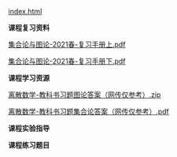 <!-- tabs:start -->
[index.html](https://gh.hitcs.cc/https://raw.githubusercontent.com/HIT-OpenCS/CS_Courses/main/公共课程/集合论与图论/index.html)

**课程复习资料**

[集合论与图论-2021春-复习手册上.pdf](https://gh.hitcs.cc/https://raw.githubusercontent.com/HIT-OpenCS/CS_Courses/main/公共课程/集合论与图论/课程复习资料/集合论与图论-2021春-复习手册上.pdf)

[集合论与图论-2021春-复习手册下.pdf](https://gh.hitcs.cc/https://raw.githubusercontent.com/HIT-OpenCS/CS_Courses/main/公共课程/集合论与图论/课程复习资料/集合论与图论-2021春-复习手册下.pdf)

**课程学习资源**

[离散数学-教科书习题图论答案（网传仅参考）.zip](https://gh.hitcs.cc/https://raw.githubusercontent.com/HIT-OpenCS/CS_Courses/main/公共课程/集合论与图论/课程学习资源/离散数学-教科书习题图论答案（网传仅参考）.zip)

[离散数学-教科书习题集合论答案（网传仅参考）.pdf](https://gh.hitcs.cc/https://raw.githubusercontent.com/HIT-OpenCS/CS_Courses/main/公共课程/集合论与图论/课程学习资源/离散数学-教科书习题集合论答案（网传仅参考）.pdf)

**课程实验指导**

**课程练习题目**

<!-- tabs:end -->